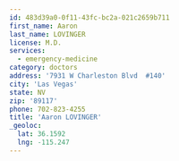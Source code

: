 ```yaml
---
id: 483d39a0-0f11-43fc-bc2a-021c2659b711
first_name: Aaron
last_name: LOVINGER
license: M.D.
services:
  - emergency-medicine
category: doctors
address: '7931 W Charleston Blvd  #140'
city: 'Las Vegas'
state: NV
zip: '89117'
phone: 702-823-4255
title: 'Aaron LOVINGER'
_geoloc:
  lat: 36.1592
  lng: -115.247
---
```

